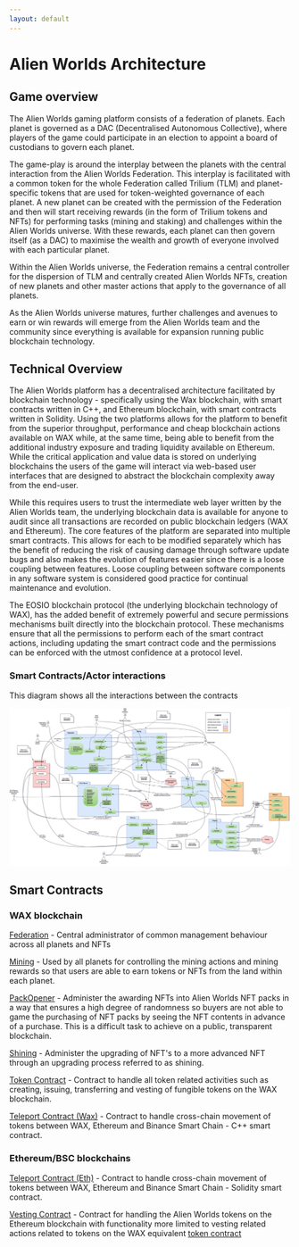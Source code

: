 ```yaml
---
layout: default
---
```


# Alien Worlds Architecture

## Game overview

The Alien Worlds gaming platform consists of a federation of planets. Each planet is governed as a DAC (Decentralised Autonomous Collective), where players of the game could participate in an election to appoint a board of custodians to govern each planet.

The game-play is around the interplay between the planets with the central interaction from the Alien Worlds Federation. This interplay is facilitated with a common token for the whole Federation called Trilium (TLM) and planet-specific tokens that are used for token-weighted governance of each planet. A new planet can be created with the permission of the Federation and then will start receiving rewards (in the form of Trilium tokens and NFTs) for performing tasks (mining and staking) and challenges within the Alien Worlds universe. With these rewards, each planet can then govern itself (as a DAC) to maximise the wealth and growth of everyone involved with each particular planet.

Within the Alien Worlds universe, the Federation remains a central controller for the dispersion of TLM and centrally created Alien Worlds NFTs, creation of new planets and other master actions that apply to the governance of all planets.

As the Alien Worlds universe matures, further challenges and avenues to earn or win rewards will emerge from the Alien Worlds team and the community since everything is available for expansion running public blockchain technology.

## Technical Overview
The Alien Worlds platform has a decentralised architecture facilitated by blockchain technology - specifically using the Wax blockchain, with smart contracts written in C++, and Ethereum blockchain, with smart contracts written in Solidity. Using the two platforms allows for the platform to benefit from the superior throughput, performance and cheap blockchain actions available on WAX while, at the same time, being able to benefit from the additional industry exposure and trading liquidity available on Ethereum. While the critical application and value data is stored on underlying blockchains the users of the game will interact via web-based user interfaces that are designed to abstract the blockchain complexity away from the end-user. 

While this requires users to trust the intermediate web layer written by the Alien Worlds team, the underlying blockchain data is available for anyone to audit since all transactions are recorded on public blockchain ledgers (WAX and Ethereum). The core features of the platform are separated into multiple smart contracts. This allows for each to be modified separately which has the benefit of reducing the risk of causing damage through software update bugs and also makes the evolution of features easier since there is a loose coupling between features. Loose coupling between software components in any software system is considered good practice for continual maintenance and evolution. 

The EOSIO blockchain protocol (the underlying blockchain technology of WAX), has the added benefit of extremely powerful and secure permissions mechanisms built directly into the blockchain protocol. These mechanisms ensure that all the permissions to perform each of the smart contract actions, including updating the smart contract code and the permissions can be enforced with the utmost confidence at a protocol level.

### Smart Contracts/Actor interactions

This diagram shows all the interactions between the contracts

[![](./Alien%20World%20Arch.png)](https://viewer.diagrams.net/?highlight=0000ff&edit=_blank&layers=1&nav=1&title=Alien%20World%20Arch.drawio#R7V1bl5tGtv41WuucB2lBcX%2Fstt0Tn9gTj9txknmZhQSSSCNQALnt%2BfWnCihEXbiquEiRH5IWAgmxv%2Fpq3%2FdCeXP4%2Fo%2FIPu4%2Fho7rL4DkfF8obxcAAEnR4f%2FQkR%2FZEdnQrezILvKc%2FNj5wLP3Xzc%2FqORHT57jxsSJSRj6iXckD27CIHA3CXHMjqLwlTxtG%2Frktx7tncsceN7YPnv0N89J9tlRU5POx39yvd0ef7Ms5e%2Bs7c3LLgpPQf59C6Bs03%2FZ2wcbf1Z%2Bfry3nfC19KXKu4XyJgrDJPvr8P2N66OHix9bdt1TxbvFfUdukLS54PcHEPz68OdRe3%2F8%2FPT49QcwPzvL%2FFO%2B2f4pfx5fXN89hlGS33TyAz8oeP9H9Cd6wm60UB63YZA85%2B%2FL8HVir%2FEThE8pO1A8OiU%2F8CmMvcQLA3jId7fwncd9cvDzT1ijp%2Bk6H9b4gG%2BvXf998JNrp1%2BZHoNASGwvKL32ffsYe%2Bv0RtDXRO7mFMXeN%2FezG2d4Q0e3nu%2B%2FCf0wSn%2BO4tiuud3A43EShS9u6R19Y7rrLXyHfcL4cblR4n6nRQnXiBse3CT6AU%2FB76qSml2D10cO%2B9cz1oCRH9uXcAbMfGHZOb53xWefZQz%2FyMXcQeQqI%2FIksoN4Cx8oLfIok0f%2BoF%2F3XuI%2BH%2B0NevcV0gEpvALfUiqUg7fJ%2F06F%2BFisFvykgzBwi8dfACfH1ZN98Hz0yL66kWMHNoZbJk4ZPvFH2%2Fd2CEYbKJ0Uj3a0yd%2FX0NfuItvx4HslyVqGIxkGBwuaazoqDwsmWCu6zsVC7XpqDRAgrzQCIJbMAKSgnDJAFGkgfOgMPmL0oO%2FYGB0bsqaT3GFpE2PDYLmjaru442N0fGhgYnjgza2EjwXQfbTLn3wCHvpfJ6T3PPpwI1%2Fie3uAp6Q3rJ1PgH%2Ft8v%2F72QX4SOTuwsjewA%2FM34K3fH6XPf8UtLsCHkQ3iw9eI6xzzeoMaqX40pL%2BVYAfIc6DGvEH6oSD5zjodxcnPOSfX7wRw5%2FuBbv8V%2BWvPqTf%2FnYpX9FKUkiiNcwVh2plg11Lqo7PFL%2BaWE3t1Uv2TmS%2FXicsb4ttZazZT0e3GgMQaPq40PBx7gCZAUDw6%2BkAwuryG9%2F2Dnd8zAEfQJmaQArX1BkHrrNzsVMHqvX7cBcGtv%2FufPRxc4q%2BFUA5wwbJ4XzBhzA85qf86SbJj1xa9ikJSSi5373kd3T5Stbzl3%2BkLzUtf%2Fn2e%2F7p6YsfpRef3AhiOUVEeowVXC6jODxFG7dOlvnOjn59rSgj17cTSLDEx%2FPkkl%2F6KfTgvZwhoOuUO8hUyc9I7GjnJvlllHiL%2B7iAEazpJR7An5CJ3NIAPpAJ3dRVfOAs9vTVj%2FIrWvDzAlEmwmbmEAe2tiTwr78OsuuePv329vBV%2F8%2FL%2F3377T%2FPS4hBZpf46sYJ0utv3Ae83W42lsXbDBRdsRSnDg5deB9fky%2F6paJxnHzYuUN4gVVjKKlj7i9J3XacL%2FAxBPFtaQe274evDzhUxIdLHNjHL2FGu9mRoXWKhrXYGl2KRW4oGDFjKBUVyGKDSqnWeVuouhZ8GCQ%2BVHNyeAAGHrGbPG%2F2rnNCrrk7SCYnEWt6kPBcG4fwm3vfoK59gxoziMX9DTJLQB%2B94GJ1F8xe3W2R8hCEaRAgv%2F5Yso3gNyR2sPPdksH0iKy70vcJUJYNmQyHLw2LzZhQJI4nXtHVywHzdf304H7RXl5C%2F4%2Fjz3vr8yfTW%2Bps2BPuWL4d3N1olzNKsRo7pEyQPhRO2FM3h%2BETLjxMNk4D4bG2WT65o2N8dFisE35UdMiqxcDjALn8Do4ZgENW2c1lXHSYrLGMExHiox0QEME5EUg4y2zbTVMm5OP39KHRORPQpNq8LLJ8WqgywzvU7QMCUrCOjwsi4yH7LjIRYh21%2FvbKdI2Lf4Nvx8h%2Fnq0YKYGaR%2FpDpL0d7yvvn1pZDWvJjo9ZYvHW%2B47WH7GeKPA%2Bvnvz9Pi2Frz1K5CzUEzwODLsgcySoslRwc3hSJH1OTNiaw5M9Ig%2BELGMc9wAxwn%2BKL1TETM4hy%2B0RTl4sagPXHQUbjnaUL%2BvlMMN9RzTGHDI4bKEP80wTFIPzz%2BjbwAMnxJut1A5KgOICZIVPiqMVskkv0ZcjIxv47JZbPCWoeTs23Fhqle0aSukRShrOi85a1QXgspV%2BZFFGHhoy70RlFyVakdnZ7Ga3bgY0VnNDj2uOzgmAIdOUgiQrInBURkik4JtcmPu7cP3HaodXJ0OPtBW9gb5Qj%2Bh3TS%2BHgBR7KIAdgcaym7k%2FwLsdKrQl7FMX9xks8%2FF%2F%2BfpcMTvQxHhI7kk1X76dEkdNjrpwwRKHWjNFfDOVN%2FCzfxM5Ji7Aa4hRfLONUH%2BqSSgAa38X6CQV4hEYRXyusU%2Fk%2Fyf4r7ZNOLo7uKehm4o4wuMmUnM%2FwmcXPPnvYCo2fyTxMYpFNZ1sgRlOWqhcIXM2fRx23H8MHw5He%2B0cDktFGuqb52SzkkjHJcWcPuHTm47VhG5KHF8eN8di7temgSWd7MqgQXWrEpg58hclAmFTStN%2FMO9w8C0rCHNjTZYbUJYxOjBgTqr9OXDR7R%2BQvgfxz0iXQJa1dI2RDGt9SnKFBdpG4XI5v7n0xd0cgFSIWGlMkC9g71zH3Ccaa5xpR7IUqnCWZmXfcxJ1tGGgxY3WWfnBlDFi727OTMNA1FdcEYtfav4EWwEMtgm941qSpjQbGKCiVHCyfz7ZKc5Fb8c3YADk7vt28P2BUx9FMe9qnD9q9i1Il7yvASFoVqZQKv6mMKqVSMT1%2FGSDqcjh%2Fs3O3E7XOK4vtvpAvgDNnbkdPgBHU6Hd9PhbHQrEfy5Xe6lw%2FnoZjqc3qjVwiWSLHP%2BRqDJKZwBDfxZdpxmTjTmbDHtbO49bq67x0391tSaZnGeNE6bltjNVeFsrrIxlLPAZK3AEG6r14nHWele3cEBZBodK84mPLKOLgEGCx27FYh1NS6I3gKLOlcjGdFkIpEd5djsMZRx79xGj6E0s%2FCj3EfIZBeKG3AoiwYELuFsxoM8LzxYrOJ9j0bPa2%2BAu8AcNoe%2FRZuB7jCoA9VwEMFtJ7CDT%2BdolyM7%2BAasrImhgbxBKeuIk1AIocb6KptpmR2Lww6Jezj6qS3ZLbJwbQUrPeAEKMbRLR7j8GpW1KE8QjIb2XxyHbgrpZbk3RHIgqF7pyQqTLA0TJZGVIwNgkZMAWKXN7KjWupGlk1dUhxeK%2FRDmvIUQ63q3vFaQIhA6ooQyocxfbMjFiJDuIlbOA5TfuC5DeEWExB%2BQ76%2FsvdXnI4O8i4T39LSDXnR92b9YMb%2F3thNDnA1%2F%2B0crhzmUKo8omm%2BQ%2BHvUK%2BHXxRSjS1yFxqdpJKALuDc36CMwzAFtu1vNtzdWoY34PkJ6nNx28hnQg3arCIB3VEODKqksq01rw5WUMkaa6jmNgq3XhLv2Tj7VeDmynUtmUaJPrXPR2UDRvey24mpRCc1cmNqjZzbWaLs9sl3rsR%2BKQfxazM9rxVIKrtPXRW0yLRlftIgzxkgoBEc9zdoJgONrqGqCwJT%2BO824cdzYGpRDkudo1SiA1NYvI2BKWzBNwamNOE9%2BS%2BTPWB45QbDDVdCDXiMAS7H5qadj7nraGyiqLBgwxvb35yyOIGE3R0Q9K925KCahrUdo3kuUph9S7qtSWmoFNU1xIKqGWpjDkPEFqriGMNtN1QWKrAAA6qhmmTxfwJr%2BT8k6VMH0gPKBWT7RNxY1AHNZ9hwow4i5zMsizxzHHbQACd6qXFkL2Q%2BA7dpl8EaxAcPPtQYd8%2B6mS2n7YLWu8oVkObrmNMxKyiJMz71JutNxhKpLHHnNI7cTZxdqajA8L5S%2B4t18rofzujNdPDArW%2B4I4X5ZY0MsyyL3u3lbhcqp24U6NZAG24xne%2Fm2XnnQ25aTOkKUrsiRiFVc17b5rFZn3UzIta%2FLaRc0WCS7piSKVCByZ0IOrvreHF8ureKnwQeZAsuY%2FKRSDLbps12nG8VkxrvEBmfQcacrcYfVNOnG9OlTdRxN%2B4IiiuAUrCzncBFjftr1MVyoECXNEO2gWTC%2F0qGIi9zUTS2NtdHmturUhaKSmX7iOtIzp8wo00g12Elh%2FuXjh%2FdqdD%2B5Zt7xMWEgJk8Y6NP9PTSR5w3k6XZ6dVN2alPZWcroVWlkjcKDft9ZyIzzniaQ8aMjru1Tz76i02FRQNnuLLOh8sRgSVaF6gsxI%2BQ48I%2BWx5HRLfpD9YeFxo%2FNlQLRGanB9ImDAI06G6N71qq1QCW0goYnIGGBq9XSb4aL9yKgLkyJKv0jyqZoLqBsvM2RG1KsmlwZTwDyqzrujzBCuQL0iRbii812rVVoVRAe9z%2BUTotXwaV32PolLPNzKPnVfNXzoGKiivgH9lN9MUT38Bhrd%2Bsld9jWOrdd%2BD3HB4EeLzdoaEeHL4ozccUnIojaCEAibMZ1U7C6TA4yNKoSlBstoofHCQKeNgcG3f0VE9U8JLBumOyP3i0ttDRp9JjKqqB%2B2xWQvpKCBH7BasdZ8K06AQxM5n1Srcktf%2FB519UeD9y%2B6JSbC0aO4%2Fl2jAAwdcKXUCNLagL1RDmexSzVgsxZaPu%2FGF0EFljh7U%2Bp%2Fl2%2F8gayGYfwMzRzBoNn2IX6yn8QZtnC%2BlgQzL2bHRDyNmJrnNOUdaUOK6YqzCJAVW%2FMoVYUJKkk772CzUGHDOUVqosnf9RLjywspSyGWVQmVzD6RtsEUu5j4AEeQTSSNpd4n%2BQrf2%2FDBBw0sHp4D9sEuTvbnLwd%2FTLR5nVynTTy5MT%2BvfSK91SeEpQoeKbDC45Ih0PjZnPPq3JgdwhwY%2BqUVmamIuImfILxmTXh3LUFxku87Od60eINjsdNeFKRK%2FtRi663Bf2db6jDmvE9hCrsAIRqEZqjOGI1jXRjE4YJNqaAsWAqZnolcpIfitW3xzG%2BV9bNj71MlQMys1l5t6HKr1PM7ULL9Dz6RKDLnQcWxkfRLTRMiKocIB7fqDS6o0JVaZBpY1gTVhs2Fa8R2FYieO1NbHEdVrgWq7BDbuZY0ukfsjmyB6Hcs9RC5BuJKl4XeU%2BRK9obyCR%2FjPM9E1shODfzs%2FLEYnc4tOmJiudMjyXmiWWe6oeUcnA%2FJimhoOnX%2BOamRWDmZO52Uhbk9jKvDZzUlZo08KQ2XqxUe1JfYrUilbrtzZtq7yIqzImhvZ%2FMuqjhs2VBgco%2B0lS0yd1jugKTyRje1gutEdvCw8F7usiDa9ChtDecuE0j%2BwNXaTvUaF63OAsgQtBJWvayiL919IKZ2oM72FU6%2FWWuWVm4IhDs%2F0xr1bl6hTptmM85slyM2vvu0RaftbfIHytm8E1mD5TkF3naTMJkjjDkeswScLDZPqMYtDpPhZbCTOUOsOX%2BEgeuj7pn4X5VdhiE6fzqK29N%2FMaFaypV8WemtLyMeM%2BAxPbnUtZpawU3azP%2B6OGi3c%2BX1VH8KlpbBXUJ9wT55dsO2Ab817PBlFsBfQeke0cE8VPi6BeYfDixTvVDqGNVBEzGGtrHBO4tih0%2BBInsqcWVLuojIi2drAsGdRHKXRyhajUZmAu6iio%2BQKcqT8sZ7FJRe%2Bzul4pybpK5MnNb1BDObar03wSf%2FCyu9z2llaqZgoytiV9RVdBoKwii0jvMUfL78HZJmNpr2RfSDBWY8jRiXBexr%2FOKiJw7w0jZ3EuUuCURqGWChv%2ByJj5LHOMYDHpfQpd6SJm2ZvKiio1WKr6SqNcrgMu89kW5bZeZ7PO4DLomL0KGjZ3%2BgKc%2Bj7o5q6zbYO%2BFG2Dsv09XuQJwpgXmrKDyySRt%2FIsNf6MXQiIOWsJukgtwdLE0AXkBtMcjRvY7KCLIv3d9uoyDbn%2BOnwtMxBfa1Cof%2FU6BKeiSFhtWmt1YJhcJFa7tOgIEV2nWWEXCcsi6hNlEJJnJDyRtDbFqFHi1kgVMYVzo5A4XRIjrt1HRQNFNkwbuX%2BdUE3ReeSkFJwOa074Yz77gFXVCLKXGikrlO2OC4TmW1lqsduA%2BOnkDau0vj1P32hG%2F%2BVutSV4ax7JpgaeMFFolflXDFuIJvUJ4U%2BUXVo%2Fn3kKg%2BPCPs1shdazm2rhj2Fwirl2%2FdMp2KVdEc86%2F2x5uQCXEGLWi%2B0RN9qWhCjsQCHdBkChKvZG0%2BZlmeXxa1uMbVlXludBuzpt%2FEsE6zadjwvshiVpwOppJdvf9%2BLE5UYkM29%2FNp1DWujIOYBUPul5%2FpW%2FeCmIsO2BSbemERQQUOBnUzq8Oh5bNFQNDGmw8ZudwcNINxTetrGeQJqpZiYZ%2BoZC7l8gD7nW9EdS6y4YimzYtP6s47QU%2Bg7LMZBd0mfAm0IwIz4BIlURBZAqgxg6WQIFrBjjUwIrqgnokJTSppLsokyG%2Bj4m9V0U7WCzD6P0qb0tJaDUqiyzacNmUGlSstXOvTc4yxRjDPtesFTzYNiwvIRbGbAtItOSgqZYx7XwlLCYRurLMknQFc6O%2BfqyZMAm5Q7QH6vHrMtxdJWxwg2yRe5hCqC2GUF8JKvU1DNMHwNrMWwu1GOmxXz58DEjgnDj2YnLUWlePbh3QWHt3bKtBNdfPG%2FqwGO%2FhKg4Kj07R1QS1Yryc2ryakSjSZmHv7PeKqpQg7rYTPUe0BZt4aRBeKg7e1Dt2ehki%2BYr9DGUE4U1mh42eWLFh8I%2Fk6dfZgzEaWed%2B3SKPI4z9zxsNuEpmDX9KMIsLMg%2BOqUti2nVliZuUTnD8mjcgyNSJYx8xjHWf%2BYxVhoSqB1gZKPaAUbyvu8dYyRCXGaw8cMTGlXaUGNQnrsyyRxUg07bLmipPNAEcNL8RYzArWgy1Sf5QWRDreYA6%2Fgt1sQ3ZbmsnxY7Co2TrcCuoTnlL9SjT4jmJuu4MuzsQxLCnrq6on0YYKXqRPr7aHpcr6zYri2wyHlVLcZ9XOzVVtsaiqOV69AeBE02VhqwVFk2dNWQtHZeLE7fREB9MLAYT6eg8h0VK7PnFo1Kx5ujrhhIi%2BS0Vxmhz5OQ6QPEUiH2reEaPZH7b%2F9FJ4813sukfLNLU2pXsCYOYawO%2BtvD72if2UMKK2%2Bf56rW7MCpaCm92pbaCGdvwps50RfAY%2BvG0tggTFyk6TDDh5smCWagSYuQ%2BCWszD5OTiosD6cVoNNaVBLJ0sK1LU06rWFWo%2Biy9CJOcvi1sElFRvqiIR%2B9senctRGT0XqmwjDumsZ0GUM3VrqpVSmAQ9OZwSbGdKWzO5kxZKZrK0k6t7SXaWpTWprrw1EbDtpeIbVdNx%2BBcWjGotIgmI8YnFjAxcQS3%2FUkTk9LSTEIciEVYiBxRhuPTC1sgOhaqKWN1qSdKy5uWG1q26pKHsmLIgPNWAGqj5GiWSvLmk53YkNWfIpjGKugK8gdbrB6DSPfifl0xqO9W6c4FMDSKiluqYHpOY51no7HceWUm7%2Bb%2BtQ2%2FD6WQ2pJ23NAUUl7DoxMSmyXg656V3jkcdLfW%2B3SwEorDSmjcyoUi%2B0rPjYlsVl%2F10JJd2dVLsLWSY4jtVxfqrK1oovsVUuZ1GPFBrE7a10JyuBIM5nvWlchawWoUJs2z1Wb9LQmbXqOm8Qhfx7jooPC%2BMt7uF0nR009m1o227rlx2olYjG2ZctsbvaT8MCx%2FJMsaaXI6nm6KbU4hqZLk3X0ciYjkfC4Pr0BPmJyYZrXsjAFL6KryEOTOdNNiD2cbQzdaLNEwW71an%2Bf2mCR57KdG3TFNjRRcHZQeQPH%2BRNEM2jtcsHXA%2FHvnsELLUkqP0rB%2BWhjpPBWdHRjXQfvfnmGB359foD%2FffAiJwqPbL%2BUGXdpn%2BUYD12hdA1LZWU%2FapP2oplfuVm%2FvXn55ZiXXeQN%2B59QScY3VNRVVU5xx0JXq0sn1cWzLCYDg8zuzuc6mnySz5ONkWBfHxJmObtBpZozKTKYGgf1GeLTDFWd8wjUisfYehAqntMydcmgolHKiTpGf2aA%2B6bMCm8lG5P0%2FTQYmBPhVIxhXVFcG6DnN9ZiAED0YriMDUF9gdvU6CTdH01dQeubyIwj37nUR1PdFZYgH1YwMNnVT86bBk7jCH4ek%2Bpllda8ccn%2BsIKX2ayhL%2FlsoQ0k8wgq1lw1G3WGG13HvrWB4Ewhm6qxuUSjatnn0tXSpGdazqR7vkHEZUciYyuJeIiKQbVYK0IepYdYfHD5KRYtqAZ4jKwH44O7S5sBUw8T%2FsyEsikIV19OvWW%2FYH6ofWUzT0SkEMtSSldffoNaF%2BOjC%2FJ1c0UFdC2F9QerHOyDwbBvse5gRlw7%2BNyO7Z9A54JvWbEod5xpccozTGVlnoN4Em56Mc5zMtmcB1Z7CBy4XaUmxwZhCzm4qw1nxpCoaA1YjhZLK1UxSnYFfJ1uFr2DdgYdTs8%2Fr2vcjkVHPdwaNY%2BS4DXOghDUN1sGEFOWfsYUqY%2FI8krTS4FjOq2idaF4BXRbfk3nEnLhIWycQllC%2F5uzpvT8I9ikDmnuqLbLyT5XgQRRfVeotmD4Mkthl91I9N1CdZmAvnHpEUHf2soqr4FRHxPrTxfJ3uDK2ZtItFjDB1HqCNN6ubRNiByL2SHcysxOMq60skoZQcX8je7EzgV1y2%2BZAa%2BzgzlLvP4Q3yaxV3Uqqid2MKa%2BCTBWZkbsKqfuByo3Rrl%2FEm8DHCyPidOQjnlOvW132gpkrE8qc8WxXXPLzVzRN6a73rYH6Vn%2BHexLmSuHsmkJRhQNkNhN9wEV28FDv%2BWlLRJmGzal5UrZpYvgyM77E3INq93PgWsAJx1rSq4BErtbTsc1vbLkGuR%2FxVzDuvR%2FSfZp4tQNUkx7ec2FYkAL99n4FGNYM1NnAKfl%2B7QUY1lCKKaQ%2F%2FVSjMKqM%2B8QxZwON0kyHSQ2E5KReU6d%2BfTFrx8PhOeOVfJfvyGi9RMOB%2B%2B0RoUpgWTR7VFbe1qoqLGitus62bnPKnZ1Y1DXd1ldAkO56Hx6WONAXVml%2BsS%2BsZZGA%2FiHyolqP193oEla80fhKOOvOOUt%2BfirdKZEcp4Hmk26ctyjGzhZ1jtblZQOptjYkZOiYvOCPsE9HKFc3OxOeIifyaCJwl4RMyKLmuCZf9KF7K1RIFzK6koi%2FgHyI4W0Sv%2F9AQS%2FPvx51N4fPz89fv0BzM%2FOki06Fza3YOy%2BGbJWFMbWhmFasR33YXFaWHDPE051bbW3uru%2BpGkO0sbvXXMoM0q29JpmhTLHrBqsowQfhWy%2F%2BDGmluB1SxWtN2VtcwfwoXkVi3JYV6sfwte7kwP%2FAXLGlXNPFN6x5iK5c8zpLM4Yp7u676OpdtL6R6oc2BvfjZvnYx7CwEvCKB91lxOHjT91fG0gTdp9hKrJLgVsyYHylP7jyr12lQgZJa6ZVGG6IUZfoHosy5SFNpx6ILNBwF8wZmipX2%2FBepFVg7mbkzg9WL0697kXP6L1xLjGcXFfXN89QkLvsSkQ3DyIfijV03rPOrVW1N9%2BFiJXUsJ7xF6Gmz6Dj4YRr7S4RP3vv2vjZkfNnWO0YTrNdS7WMSyqC11ejlc9gIieA09ecLGPgf9c%2BwzBG545poYW90ThXuDLSIHdxN%2FY6WVJsSc0KYC2H6a6HzH9%2BOxWmoM%2FqBa1QtxBQMPXFs7yy%2FS74RU40McInOOq7WtXjrDaxfeJv2y5s5Hu91tisUt7G6mFW9vzeRPOE1SymRmLSN9Ebl%2BkZq7dfP07kf3KJq3OaM0LM%2BnQwEyTmXAz%2BzXPZlPhKtx96DupMO%2B1t0JrbxkVTlbZOruham%2F5XiAwPfFXmG3yYJStcKKRfMoW3o3mMmGx5v7ZXC%2BXzk%2B8bPH6pNctlUhzNcvWVEluL6K3I6zaf%2Fubn%2F79s%2Fbyr2%2FHtz%2F%2FVzssP3y1l3U4qBD2NqN0stI6y5ZZF0WwctYYZf0T%2FhFKfoAVYkkUTIgmlfv74CfXTr8yd98Fie0Fpde%2Bbx9j77yRQ9Gdohji9rObB3EqXH2tUuI4uzoDgmqJWxqV7sLNrsKl%2FER2FZ0XI0zogBF6pWFFRrSaImbEgOqSl7XCe55nx%2FEbMfVpXmdHm%2Fx9LU2Wi2zHg%2B%2BVZGsZjmQYLBoczTUdlYcGE6wVXW%2BLhupFVgkRIFO9BCwOQCQOKShDkQKbgZ1UkcIdH%2BPjQ5saH7xGE3kE3yfgof91CtPtG9L1Et8aan%2Bb3q92PoEO7PsePhK5uyxoWIr5n99lzz8Fna84OtDg%2FLKH5iCyVmqvQkkIfmXGwVUshnzXPS8FpfjSLm0%2Fm1WsmOy2l736kH7726V8xeuv2K3LC1BV2AWo6nSOrLAlyObYbHzbO1wnJG%2BMn2VOK6BxCZpNshsjEYcXZl0p1L%2BFoLy8bvk9C57xLc5LW61FjWDg8yEr9YDACGH36fAwBQTApBCYgUOuSKvTCBD0TaobV3rmpNJjBz%2Ff3ALu46UVAgGe27ba0hEPAfgyCpHhc47CQGVs%2FzF0UDTr3f8D)

## Smart Contracts

### WAX blockchain
[Federation](./federation.md) - Central administrator of common management behaviour across all planets and NFTs

[Mining](./mining.md) - Used by all planets for controlling the mining actions and mining rewards so that users are able to earn tokens or NFTs from the land within each planet.

[PackOpener](./packopener.md) - Administer the awarding NFTs into Alien Worlds NFT packs in a way that ensures a high degree of randomness so buyers are not able to game the purchasing of NFT packs by seeing the NFT contents in advance of a purchase. This is a difficult task to achieve on a public, transparent blockchain.

[Shining](./shining.md) - Administer the upgrading of NFT's to a more advanced NFT through an upgrading process referred to as shining.

[Token Contract](./token.md) - Contract to handle all token related activities such as creating, issuing, transferring and vesting of fungible tokens on the WAX blockchain.

[Teleport Contract (Wax)](./teleport.md) - Contract to handle cross-chain movement of tokens between WAX, Ethereum and Binance Smart Chain - C++ smart contract.
### Ethereum/BSC blockchains

[Teleport Contract (Eth)](./teleport_eth.md) - Contract to handle cross-chain movement of tokens between WAX, Ethereum and Binance Smart Chain - Solidity smart contract.

[Vesting Contract](./vesting.md) - Contract for handling the Alien Worlds tokens on the Ethereum blockchain with functionality more limited to vesting related actions related to tokens on the WAX equivalent [token contract](./token.md)
